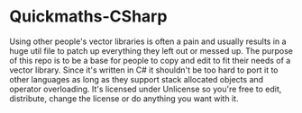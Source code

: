 # Quickmaths-CSharp
Using other people's vector libraries is often a pain and usually results in a huge util file to patch up everything they left out or messed up. 
The purpose of this repo is to be a base for people to copy and edit to fit their needs of a vector library.
Since it's written in C# it shouldn't be too hard to port it to other languages as long as they support stack allocated objects and operator overloading.
It's licensed under Unlicense so you're free to edit, distribute, change the license or do anything you want with it.
